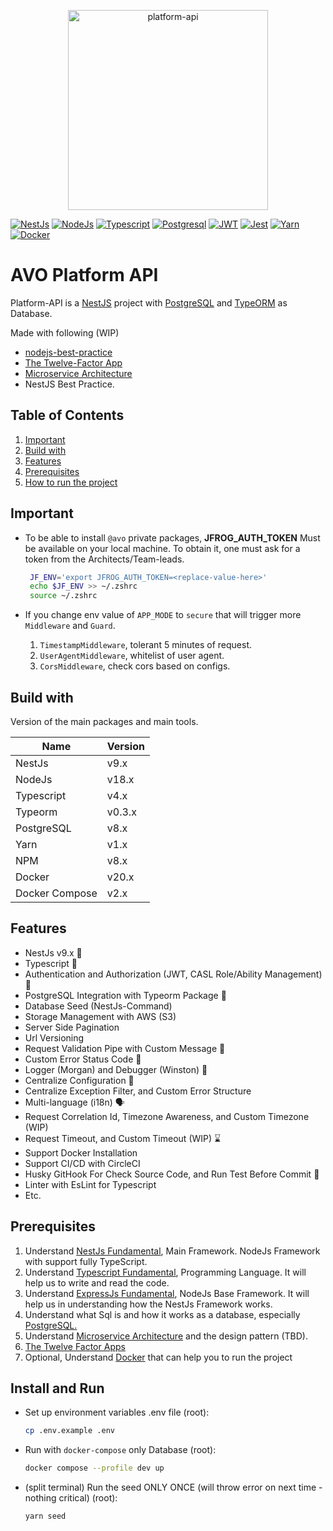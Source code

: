 <p align="center">
  <a href="avonow.com" target="_blank"><img src="https://res.cloudinary.com/avonow/image/upload/v1657264726/nextgen/platform-api.png" width="320" alt="platform-api" /></a>
</p>

[![NestJs][nestjs-shield]][ref-nestjs]
[![NodeJs][nodejs-shield]][ref-nodejs]
[![Typescript][typescript-shield]][ref-typescript]
[![Postgresql][postgresql-shield]][ref-postgresql]
[![JWT][jwt-shield]][ref-jwt]
[![Jest][jest-shield]][ref-jest]
[![Yarn][yarn-shield]][ref-yarn]
[![Docker][docker-shield]][ref-docker]

# AVO Platform API

Platform-API is a [NestJS](http://nestjs.com) project with [PostgreSQL](https://www.postgresql.org) and [TypeORM](https://typeorm.io) as Database.

Made with following (WIP)

- [nodejs-best-practice](https://github.com/goldbergyoni/nodebestpractices)
- [The Twelve-Factor App](https://12factor.net)
- [Microservice Architecture](https://microservices.io)
- NestJS Best Practice.

## Table of Contents

1. [Important](#important)
2. [Build with](#build-with)
3. [Features](#features)
4. [Prerequisites](#prerequisites)
5. [How to run the project](#install-and-run)

## Important

- To be able to install `@avo` private packages, **JFROG_AUTH_TOKEN** Must be available on your local machine.
  To obtain it, one must ask for a token from the Architects/Team-leads.

  ```bash
   JF_ENV='export JFROG_AUTH_TOKEN=<replace-value-here>'
   echo $JF_ENV >> ~/.zshrc
   source ~/.zshrc
  ```

- If you change env value of `APP_MODE` to `secure` that will trigger more `Middleware` and `Guard`.

  1. `TimestampMiddleware`, tolerant 5 minutes of request.
  2. `UserAgentMiddleware`, whitelist of user agent.
  3. `CorsMiddleware`, check cors based on configs.

## Build with

Version of the main packages and main tools.

| Name           | Version |
| -------------- | ------- |
| NestJs         | v9.x    |
| NodeJs         | v18.x   |
| Typescript     | v4.x    |
| Typeorm        | v0.3.x  |
| PostgreSQL     | v8.x    |
| Yarn           | v1.x    |
| NPM            | v8.x    |
| Docker         | v20.x   |
| Docker Compose | v2.x    |

## Features

- NestJs v9.x 🥳
- Typescript 🚀
- Authentication and Authorization (JWT, CASL Role/Ability Management) 💪
- PostgreSQL Integration with Typeorm Package 🎉
- Database Seed (NestJs-Command)
- Storage Management with AWS (S3)
- Server Side Pagination
- Url Versioning
- Request Validation Pipe with Custom Message 🛑
- Custom Error Status Code 🤫
- Logger (Morgan) and Debugger (Winston) 📝
- Centralize Configuration 🤖
- Centralize Exception Filter, and Custom Error Structure
- Multi-language (i18n) 🗣
- Request Correlation Id, Timezone Awareness, and Custom Timezone (WIP)
- Request Timeout, and Custom Timeout (WIP) ⌛️
- Support Docker Installation
- Support CI/CD with CircleCI
- Husky GitHook For Check Source Code, and Run Test Before Commit 🐶
- Linter with EsLint for Typescript
- Etc.

## Prerequisites

1. Understand [NestJs Fundamental](http://nestjs.com), Main Framework. NodeJs Framework with support fully TypeScript.
2. Understand [Typescript Fundamental](https://www.typescriptlang.org), Programming Language. It will help us to write and read the code.
3. Understand [ExpressJs Fundamental](https://nodejs.org), NodeJs Base Framework. It will help us in understanding how the NestJs Framework works.
4. Understand what Sql is and how it works as a database, especially [PostgreSQL.](https://www.postgresql.org/docs/)
5. Understand [Microservice Architecture](https://microservices.io) and the design pattern (TBD).
6. [The Twelve Factor Apps](https://12factor.net)
7. Optional, Understand [Docker](ref-docker) that can help you to run the project

## Install and Run

- Set up environment variables .env file (root):

  ```bash
  cp .env.example .env
  ```

- Run with `docker-compose` only Database (root):

  ```bash
  docker compose --profile dev up
  ```

- (split terminal) Run the seed ONLY ONCE (will throw error on next time - nothing critical) (root):

  ```bash
  yarn seed
  ```

<!-- BADGE LINKS -->

[nestjs-shield]: https://img.shields.io/badge/nestjs-%23E0234E.svg?style=for-the-badge&logo=nestjs&logoColor=white
[nodejs-shield]: https://img.shields.io/badge/Node.js-339933?style=for-the-badge&logo=nodedotjs&logoColor=white
[typescript-shield]: https://img.shields.io/badge/TypeScript-007ACC?style=for-the-badge&logo=typescript&logoColor=white
[postgresql-shield]: https://img.shields.io/badge/PostgreSQL-white?style=for-the-badge&logo=postgresql&logoColor=4EA94B
[jwt-shield]: https://img.shields.io/badge/JWT-000000?style=for-the-badge&logo=JSON%20web%20tokens&logoColor=white
[jest-shield]: https://img.shields.io/badge/-jest-%23C21325?style=for-the-badge&logo=jest&logoColor=white
[yarn-shield]: https://img.shields.io/badge/yarn-%232C8EBB.svg?style=for-the-badge&logo=yarn&logoColor=white
[docker-shield]: https://img.shields.io/badge/docker-%230db7ed.svg?style=for-the-badge&logo=docker&logoColor=white

<!-- Reference -->

[ref-nestjs]: http://nestjs.com
[ref-postgresql]: https://www.postgresql.org/docs/
[ref-nodejs-best-practice]: https://github.com/goldbergyoni/nodebestpractices
[ref-nodejs]: https://nodejs.org/
[ref-typescript]: https://www.typescriptlang.org/
[ref-jwt]: https://jwt.io
[ref-jest]: https://jestjs.io/docs/getting-started
[ref-docker]: https://docs.docker.com
[ref-yarn]: https://yarnpkg.com
